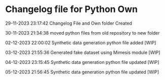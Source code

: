 # Changelog file for Python Own

29-11-2023 23:17:42 Changelog File and Own folder Created

30-11-2023 21:34:38 moved python files from old repository to new folder

02-12-2023 22:00:02 Synthetic data generation python file added [WIP]

03-12-2023 21:55:36 Generated fake dataset using Mimesis module [WIP]

04-12-2023 23:15:45 Synthetic data generation python file updated [WIP]

05-12-2023 21:56:45 Synthetic data generation python file updated [WIP]